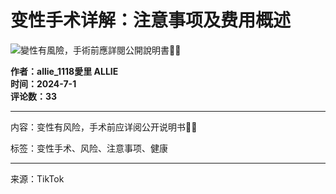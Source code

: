 # 变性手术详解：注意事项及费用概述

![變性有風險，手術前應詳閱公開說明書👌🏻](https://p16-sign-sg.tiktokcdn.com/obj/tos-alisg-p-0037/06f47a639c3e44328b6cbbca6a1d6a5b_1719804350?lk3s=81f88b70&x-expires=1740830400&x-signature=J237u%2FYqkmMbn60I0khcs46A574%3D&shp=81f88b70&shcp=-)

**作者：allie_1118愛里 ALLIE**  
**时间：2024-7-1**  
**评论数：33**

---

内容：变性有风险，手术前应详阅公开说明书👌🏻

标签：变性手术、风险、注意事项、健康

--- 

来源：TikTok